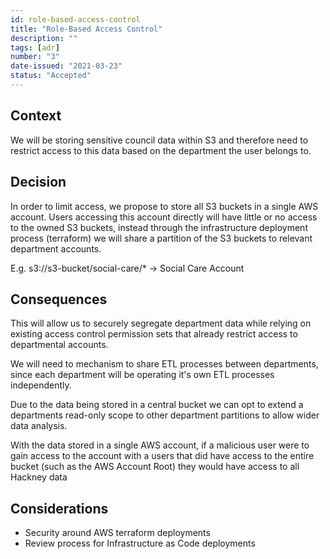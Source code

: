 ```yaml
---
id: role-based-access-control
title: "Role-Based Access Control"
description: ""
tags: [adr]
number: "3"
date-issued: "2021-03-23"
status: "Accepted"
---
```


## Context

We will be storing sensitive council data within S3 and therefore need to restrict access to this data based on the
department the user belongs to.

## Decision

In order to limit access, we propose to store all S3 buckets in a single AWS account. Users accessing this account
directly will have little or no access to the owned S3 buckets, instead through the infrastructure deployment process
(terraform) we will share a partition of the S3 buckets to relevant department accounts.

E.g. s3://s3-bucket/social-care/* -> Social Care Account

## Consequences

This will allow us to securely segregate department data while relying on existing access control permission sets that
already restrict access to departmental accounts.

We will need to mechanism to share ETL processes between departments, since each department will be operating it's own
ETL processes independently.

Due to the data being stored in a central bucket we can opt to extend a departments read-only scope to other department
partitions to allow wider data analysis.

With the data stored in a single AWS account, if a malicious user were to gain access to the account with a users that
did have access to the entire bucket (such as the AWS Account Root) they would have access to all Hackney data

## Considerations

- Security around AWS terraform deployments
- Review process for Infrastructure as Code deployments
